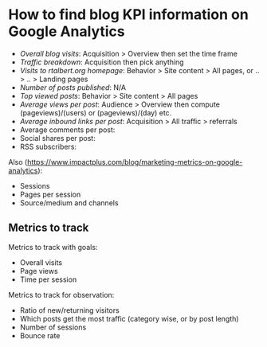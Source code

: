 How to find blog KPI information on Google Analytics 
=====================================================

+ *Overall blog visits*: Acquisition > Overview then set the time frame 
+ *Traffic breakdown*: Acquisition then pick anything
+ *Visits to rtalbert.org homepage*: Behavior > Site content > All pages, or .. > .. > Landing pages 
+ *Number of posts published*: N/A 
+ *Top viewed posts*: Behavior > Site content > All pages
+ *Average views per post*: Audience > Overview then compute (pageviews)/(users) or (pageviews)/(day) etc. 
+ *Average inbound links per post*: Acquisition > All traffic > referrals
+ Average comments per post: 
+ Social shares per post: 
+ RSS subscribers: 


Also (https://www.impactplus.com/blog/marketing-metrics-on-google-analytics): 

+ Sessions
+ Pages per session
+ Source/medium and channels

Metrics to track 
----------------

Metrics to track with goals: 

+ Overall visits 
+ Page views 
+ Time per session 

Metrics to track for observation:

+ Ratio of new/returning visitors 
+ Which posts get the most traffic (category wise, or by post length) 
+ Number of sessions
+ Bounce rate 